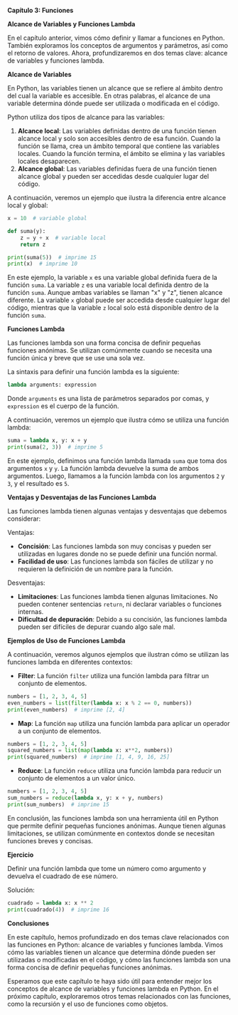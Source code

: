 **Capítulo 3: Funciones**

**Alcance de Variables y Funciones Lambda**

En el capítulo anterior, vimos cómo definir y llamar a funciones en Python. También exploramos los conceptos de argumentos y parámetros, así como el retorno de valores. Ahora, profundizaremos en dos temas clave: alcance de variables y funciones lambda.

**Alcance de Variables**

En Python, las variables tienen un alcance que se refiere al ámbito dentro del cual la variable es accesible. En otras palabras, el alcance de una variable determina dónde puede ser utilizada o modificada en el código.

Python utiliza dos tipos de alcance para las variables:

1. **Alcance local**: Las variables definidas dentro de una función tienen alcance local y solo son accesibles dentro de esa función. Cuando la función se llama, crea un ámbito temporal que contiene las variables locales. Cuando la función termina, el ámbito se elimina y las variables locales desaparecen.
2. **Alcance global**: Las variables definidas fuera de una función tienen alcance global y pueden ser accedidas desde cualquier lugar del código.

A continuación, veremos un ejemplo que ilustra la diferencia entre alcance local y global:
```python
x = 10  # variable global

def suma(y):
    z = y + x  # variable local
    return z

print(suma(5))  # imprime 15
print(x)  # imprime 10
```
En este ejemplo, la variable `x` es una variable global definida fuera de la función `suma`. La variable `z` es una variable local definida dentro de la función `suma`. Aunque ambas variables se llaman "x" y "z", tienen alcance diferente. La variable `x` global puede ser accedida desde cualquier lugar del código, mientras que la variable `z` local solo está disponible dentro de la función `suma`.

**Funciones Lambda**

Las funciones lambda son una forma concisa de definir pequeñas funciones anónimas. Se utilizan comúnmente cuando se necesita una función única y breve que se use una sola vez.

La sintaxis para definir una función lambda es la siguiente:
```python
lambda arguments: expression
```
Donde `arguments` es una lista de parámetros separados por comas, y `expression` es el cuerpo de la función.

A continuación, veremos un ejemplo que ilustra cómo se utiliza una función lambda:
```python
suma = lambda x, y: x + y
print(suma(2, 3))  # imprime 5
```
En este ejemplo, definimos una función lambda llamada `suma` que toma dos argumentos `x` y `y`. La función lambda devuelve la suma de ambos argumentos. Luego, llamamos a la función lambda con los argumentos `2` y `3`, y el resultado es `5`.

**Ventajas y Desventajas de las Funciones Lambda**

Las funciones lambda tienen algunas ventajas y desventajas que debemos considerar:

Ventajas:

* **Concisión**: Las funciones lambda son muy concisas y pueden ser utilizadas en lugares donde no se puede definir una función normal.
* **Facilidad de uso**: Las funciones lambda son fáciles de utilizar y no requieren la definición de un nombre para la función.

Desventajas:

* **Limitaciones**: Las funciones lambda tienen algunas limitaciones. No pueden contener sentencias `return`, ni declarar variables o funciones internas.
* **Dificultad de depuración**: Debido a su concisión, las funciones lambda pueden ser difíciles de depurar cuando algo sale mal.

**Ejemplos de Uso de Funciones Lambda**

A continuación, veremos algunos ejemplos que ilustran cómo se utilizan las funciones lambda en diferentes contextos:

* **Filter**: La función `filter` utiliza una función lambda para filtrar un conjunto de elementos.
```python
numbers = [1, 2, 3, 4, 5]
even_numbers = list(filter(lambda x: x % 2 == 0, numbers))
print(even_numbers)  # imprime [2, 4]
```
* **Map**: La función `map` utiliza una función lambda para aplicar un operador a un conjunto de elementos.
```python
numbers = [1, 2, 3, 4, 5]
squared_numbers = list(map(lambda x: x**2, numbers))
print(squared_numbers)  # imprime [1, 4, 9, 16, 25]
```
* **Reduce**: La función `reduce` utiliza una función lambda para reducir un conjunto de elementos a un valor único.
```python
numbers = [1, 2, 3, 4, 5]
sum_numbers = reduce(lambda x, y: x + y, numbers)
print(sum_numbers)  # imprime 15
```
En conclusión, las funciones lambda son una herramienta útil en Python que permite definir pequeñas funciones anónimas. Aunque tienen algunas limitaciones, se utilizan comúnmente en contextos donde se necesitan funciones breves y concisas.

**Ejercicio**

Definir una función lambda que tome un número como argumento y devuelva el cuadrado de ese número.

Solución:
```python
cuadrado = lambda x: x ** 2
print(cuadrado(4))  # imprime 16
```
**Conclusiones**

En este capítulo, hemos profundizado en dos temas clave relacionados con las funciones en Python: alcance de variables y funciones lambda. Vimos cómo las variables tienen un alcance que determina dónde pueden ser utilizadas o modificadas en el código, y cómo las funciones lambda son una forma concisa de definir pequeñas funciones anónimas.

Esperamos que este capítulo te haya sido útil para entender mejor los conceptos de alcance de variables y funciones lambda en Python. En el próximo capítulo, exploraremos otros temas relacionados con las funciones, como la recursión y el uso de funciones como objetos.